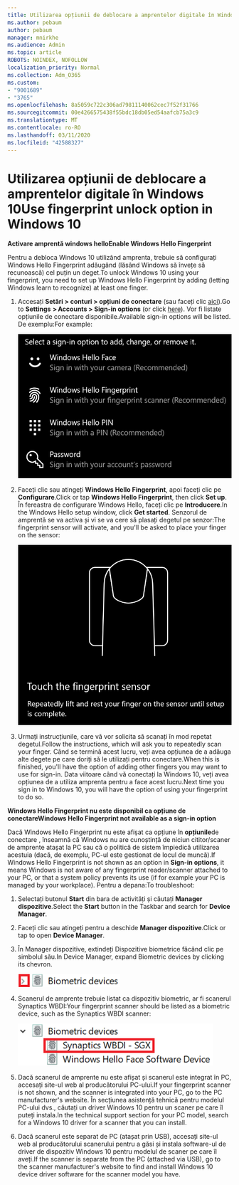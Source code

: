 ```yaml
---
title: Utilizarea opțiunii de deblocare a amprentelor digitale în Windows 10
ms.author: pebaum
author: pebaum
manager: mnirkhe
ms.audience: Admin
ms.topic: article
ROBOTS: NOINDEX, NOFOLLOW
localization_priority: Normal
ms.collection: Adm_O365
ms.custom:
- "9001689"
- "3765"
ms.openlocfilehash: 8a5059c722c306ad79811140062cec7f52f31766
ms.sourcegitcommit: 00e4266575438f55bdc18db05ed54aafcb75a3c9
ms.translationtype: MT
ms.contentlocale: ro-RO
ms.lasthandoff: 03/11/2020
ms.locfileid: "42588327"
---
```

# <a name="use-fingerprint-unlock-option-in-windows-10"></a><span data-ttu-id="4e962-102">Utilizarea opțiunii de deblocare a amprentelor digitale în Windows 10</span><span class="sxs-lookup"><span data-stu-id="4e962-102">Use fingerprint unlock option in Windows 10</span></span>

<span data-ttu-id="4e962-103">**Activare amprentă windows hello**</span><span class="sxs-lookup"><span data-stu-id="4e962-103">**Enable Windows Hello Fingerprint**</span></span>

<span data-ttu-id="4e962-104">Pentru a debloca Windows 10 utilizând amprenta, trebuie să configurați Windows Hello Fingerprint adăugând (lăsând Windows să învețe să recunoască) cel puțin un deget.</span><span class="sxs-lookup"><span data-stu-id="4e962-104">To unlock Windows 10 using your fingerprint, you need to set up Windows Hello Fingerprint by adding (letting Windows learn to recognize) at least one finger.</span></span> 

1. <span data-ttu-id="4e962-105">Accesați **Setări > conturi > opțiuni de conectare** (sau faceți clic [aici](ms-settings:signinoptions?activationSource=GetHelp)).</span><span class="sxs-lookup"><span data-stu-id="4e962-105">Go to **Settings  > Accounts > Sign-in options** (or click [here](ms-settings:signinoptions?activationSource=GetHelp)).</span></span> <span data-ttu-id="4e962-106">Vor fi listate opțiunile de conectare disponibile.</span><span class="sxs-lookup"><span data-stu-id="4e962-106">Available sign-in options will be listed.</span></span> <span data-ttu-id="4e962-107">De exemplu:</span><span class="sxs-lookup"><span data-stu-id="4e962-107">For example:</span></span>

    ![Opțiuni de conectare.](media/sign-in-options.png)

2. <span data-ttu-id="4e962-109">Faceți clic sau atingeți **Windows Hello Fingerprint**, apoi faceți clic pe **Configurare**.</span><span class="sxs-lookup"><span data-stu-id="4e962-109">Click or tap **Windows Hello Fingerprint**, then click **Set up**.</span></span> <span data-ttu-id="4e962-110">În fereastra de configurare Windows Hello, faceți clic pe **Introducere**.</span><span class="sxs-lookup"><span data-stu-id="4e962-110">In the Windows Hello setup window, click **Get started**.</span></span> <span data-ttu-id="4e962-111">Senzorul de amprentă se va activa și vi se va cere să plasați degetul pe senzor:</span><span class="sxs-lookup"><span data-stu-id="4e962-111">The fingerprint sensor will activate, and you'll be asked to place your finger on the sensor:</span></span>

   ![Senzor de amprentă.](media/fingerprint-sensor.png)

3. <span data-ttu-id="4e962-113">Urmați instrucțiunile, care vă vor solicita să scanați în mod repetat degetul.</span><span class="sxs-lookup"><span data-stu-id="4e962-113">Follow the instructions, which will ask you to repeatedly scan your finger.</span></span> <span data-ttu-id="4e962-114">Când se termină acest lucru, veți avea opțiunea de a adăuga alte degete pe care doriți să le utilizați pentru conectare.</span><span class="sxs-lookup"><span data-stu-id="4e962-114">When this is finished, you'll have the option of adding other fingers you may want to use for sign-in.</span></span> <span data-ttu-id="4e962-115">Data viitoare când vă conectați la Windows 10, veți avea opțiunea de a utiliza amprenta pentru a face acest lucru.</span><span class="sxs-lookup"><span data-stu-id="4e962-115">Next time you sign in to Windows 10, you will have the option of using your fingerprint to do so.</span></span>

<span data-ttu-id="4e962-116">**Windows Hello Fingerprint nu este disponibil ca opțiune de conectare**</span><span class="sxs-lookup"><span data-stu-id="4e962-116">**Windows Hello Fingerprint not available as a sign-in option**</span></span>

<span data-ttu-id="4e962-117">Dacă Windows Hello Fingerprint nu este afișat ca opțiune în **opțiunile**de conectare , înseamnă că Windows nu are cunoștință de niciun cititor/scaner de amprente atașat la PC sau că o politică de sistem împiedică utilizarea acestuia (dacă, de exemplu, PC-ul este gestionat de locul de muncă).</span><span class="sxs-lookup"><span data-stu-id="4e962-117">If Windows Hello Fingerprint is not shown as an option in **Sign-in options**, it means Windows is not aware of any fingerprint reader/scanner attached to your PC, or that a system policy prevents its use (if for example your PC is managed by your workplace).</span></span> <span data-ttu-id="4e962-118">Pentru a depana:</span><span class="sxs-lookup"><span data-stu-id="4e962-118">To troubleshoot:</span></span> 

1. <span data-ttu-id="4e962-119">Selectați butonul **Start** din bara de activități și căutați **Manager dispozitive**.</span><span class="sxs-lookup"><span data-stu-id="4e962-119">Select the **Start** button in the Taskbar and search for **Device Manager**.</span></span>

2. <span data-ttu-id="4e962-120">Faceți clic sau atingeți pentru a deschide **Manager dispozitive**.</span><span class="sxs-lookup"><span data-stu-id="4e962-120">Click or tap to open **Device Manager**.</span></span>

3. <span data-ttu-id="4e962-121">În Manager dispozitive, extindeți Dispozitive biometrice făcând clic pe simbolul său.</span><span class="sxs-lookup"><span data-stu-id="4e962-121">In Device Manager, expand Biometric devices by clicking its chevron.</span></span>

   ![Dispozitive biometrice.](media/biometric-devices.png)

4. <span data-ttu-id="4e962-123">Scanerul de amprente trebuie listat ca dispozitiv biometric, ar fi scanerul Synaptics WBDI:</span><span class="sxs-lookup"><span data-stu-id="4e962-123">Your fingerprint scanner should be listed as a biometric device, such as the Synaptics WBDI scanner:</span></span>

   ![Dispozitive biometrice.](media/biometric-devices-expanded.png)

5. <span data-ttu-id="4e962-125">Dacă scanerul de amprente nu este afișat și scanerul este integrat în PC, accesați site-ul web al producătorului PC-ului.</span><span class="sxs-lookup"><span data-stu-id="4e962-125">If your fingerprint scanner is not shown, and the scanner is integrated into your PC, go to the PC manufacturer's website.</span></span> <span data-ttu-id="4e962-126">În secțiunea asistență tehnică pentru modelul PC-ului dvs., căutați un driver Windows 10 pentru un scaner pe care îl puteți instala.</span><span class="sxs-lookup"><span data-stu-id="4e962-126">In the technical support section for your PC model, search for a Windows 10 driver for a scanner that you can install.</span></span>

6. <span data-ttu-id="4e962-127">Dacă scanerul este separat de PC (atașat prin USB), accesați site-ul web al producătorului scanerului pentru a găsi și instala software-ul de driver de dispozitiv Windows 10 pentru modelul de scaner pe care îl aveți.</span><span class="sxs-lookup"><span data-stu-id="4e962-127">If the scanner is separate from the PC (attached via USB), go to the scanner manufacturer's website to find and install Windows 10 device driver software for the scanner model you have.</span></span>
